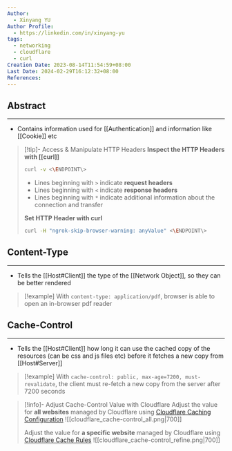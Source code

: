 ```yaml
---
Author:
  - Xinyang YU
Author Profile:
  - https://linkedin.com/in/xinyang-yu
tags:
  - networking
  - cloudflare
  - curl
Creation Date: 2023-08-14T11:54:59+08:00
Last Date: 2024-02-29T16:12:32+08:00
References: 
---
```

## Abstract
---
- Contains information used for [[Authentication]] and information like [[Cookie]] etc



>[!tip]- Access & Manipulate HTTP Headers
> **Inspect the HTTP Headers with [[curl]]**
> ```bash
> curl -v <\ENDPOINT\>
> ```
> - Lines beginning with `>` indicate **request headers**
> - Lines beginning with `<` indicate **response headers**
> - Lines beginning with `*` indicate additional information about the connection and transfer
> 
> **Set HTTP Header with curl**
> ```bash
> curl -H "ngrok-skip-browser-warning: anyValue" <\ENDPOINT\>
> ```

## Content-Type
---
- Tells the [[Host#Client]] the type of the [[Network Object]], so they can be better rendered

>[!example]
> With `content-type: application/pdf`, browser is able to open an in-browser pdf reader


## Cache-Control
---
- Tells the [[Host#Client]] how long it can use the cached copy of the resources (can be css and js files etc) before it fetches a new copy from [[Host#Server]]

>[!example]
> With `cache-control: public, max-age=7200, must-revalidate`, the client must re-fetch a new copy from the server after 7200 seconds 

>[!info]- Adjust Cache-Control Value with Cloudflare
> Adjust the value for **all websites** managed by Cloudflare using [Cloudflare Caching Configuration](https://dash.cloudflare.com/?to=/:account/:zone/caching/configuration)
> ![[cloudflare_cache-control_all.png|700]]
> 
> Adjust the value for **a specific website** managed by Cloudflare using [Cloudflare Cache Rules](https://dash.cloudflare.com/?to=/:account/:zone/caching/cache-rules)
> ![[cloudflare_cache-control_refine.png|700]]




